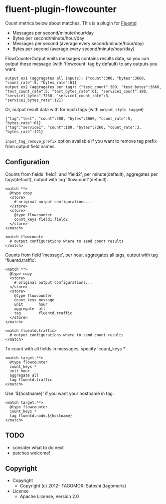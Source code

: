 # fluent-plugin-flowcounter

Count metrics below about matches. This is a plugin for [Fluentd](http://fluentd.org)

* Messages per second/minute/hour/day
* Bytes per second/minute/hour/day
* Messages per second (average every second/minute/hour/day)
* Bytes per second (average every second/minute/hour/day)

FlowCounterOutput emits messages contains results data, so you can output these message (with 'flowcount' tag by default) to any outputs you want.

    output ex1 (aggragates all inputs): {"count":300, "bytes":3660, "count_rate":5, "bytes_rate":61}
    output ex2 (aggragates per tag): {"test_count":300, "test_bytes":3660, "test_count_rate":5, "test_bytes_rate":61, "service1_count":180, "service1_bytes":7260, "service1_count_rate":3, "service1_bytes_rate":121}

Or, output result data with for each tags (with `output_style tagged`)

    {"tag":"test", "count":300, "bytes":3660, "count_rate":5, "bytes_rate":61}
    {"tag":"service1", "count":180, "bytes":7260, "count_rate":3, "bytes_rate":121}

`input_tag_remove_prefix` option available if you want to remove tag prefix from output field names.

## Configuration

Counts from fields 'field1' and 'field2', per minute(default), aggregates per tags(default), output with tag 'flowcount'(default).

    <match **>
      @type copy
      <store>
        # original output configurations...
      </store>
      <store>
        @type flowcounter
        count_keys field1,field2
      </store>
    </match>
    
    <match flowcount>
      # output configurations where to send count results
    </match>

Counts from field 'message', per hour, aggregates all tags, output with tag 'fluentd.traffic'.

    <match **>
      @type copy
      <store>
        # original output configurations...
      </store>
      <store>
        @type flowcounter
        count_keys message
        unit       hour
        aggregate  all
        tag        fluentd.traffic
      </store>
    </match>
    
    <match fluentd.traffic>
      # output configurations where to send count results
    </match>

To count with all fields in messages, specify 'count_keys *'.

    <match target.**>
      @type flowcounter
      count_keys *
      unit hour
      aggregate all
      tag fluentd.traffic
    </match>

Use '${hostname}' if you want your hostname in tag.

    <match target.**>
      @type flowcounter
      count_keys *
      tag fluentd.node.${hostname}
    </match>

## TODO

* consider what to do next
* patches welcome!

## Copyright

* Copyright
  * Copyright (c) 2012- TAGOMORI Satoshi (tagomoris)
* License
  * Apache License, Version 2.0
